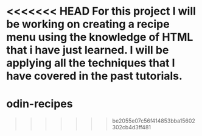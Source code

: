 <<<<<<< HEAD
For this project I will be working on creating a recipe menu using the knowledge of HTML that i have just learned. I will be applying all the techniques that I have covered in the past tutorials. 
=======
# odin-recipes
>>>>>>> be2055e07c56f414853bba15602302cb4d3ff481
